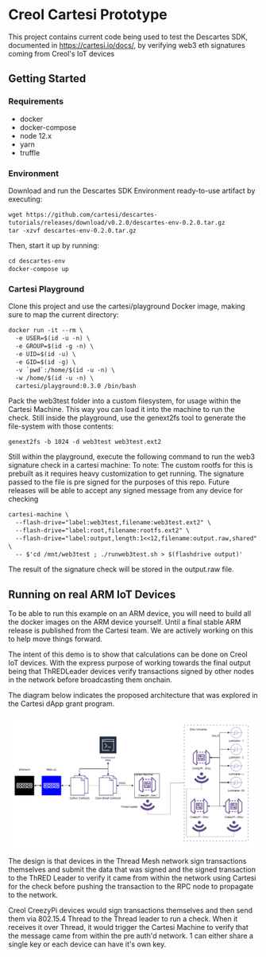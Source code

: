 # Creol Cartesi Prototype

This project contains current code being used to test the Descartes SDK, documented in https://cartesi.io/docs/, by verifying web3 eth signatures coming from Creol's IoT devices

## Getting Started

### Requirements

- docker
- docker-compose
- node 12.x
- yarn
- truffle

### Environment

Download and run the Descartes SDK Environment ready-to-use artifact by executing:

```
wget https://github.com/cartesi/descartes-tutorials/releases/download/v0.2.0/descartes-env-0.2.0.tar.gz
tar -xzvf descartes-env-0.2.0.tar.gz
```
Then, start it up by running:

```
cd descartes-env
docker-compose up
```

### Cartesi Playground

Clone this project and use the cartesi/playground Docker image, making sure to map the current directory:

```
docker run -it --rm \
  -e USER=$(id -u -n) \
  -e GROUP=$(id -g -n) \
  -e UID=$(id -u) \
  -e GID=$(id -g) \
  -v `pwd`:/home/$(id -u -n) \
  -w /home/$(id -u -n) \
  cartesi/playground:0.3.0 /bin/bash
```
  
Pack the web3test folder into a custom filesystem, for usage within the Cartesi Machine.
This way you can load it into the machine to run the check.
Still inside the playground, use the genext2fs tool to generate the file-system with those contents:

```
genext2fs -b 1024 -d web3test web3test.ext2
```

Still within the playground, execute the following command to run the web3 signature check in a cartesi machine:
To note: The custom rootfs for this is prebuilt as it requires heavy customization to get running. The signature passed to the file is pre signed for the purposes of this repo. Future releases will be able to accept any signed message from any device for checking
```
cartesi-machine \
  --flash-drive="label:web3test,filename:web3test.ext2" \
  --flash-drive="label:root,filename:rootfs.ext2" \
  --flash-drive="label:output,length:1<<12,filename:output.raw,shared" \
  -- $'cd /mnt/web3test ; ./runweb3test.sh > $(flashdrive output)'
```

The result of the signature check will be stored in the output.raw file.


## Running on real ARM IoT Devices

To be able to run this example on an ARM device, you will need to build all the docker images on the ARM device yourself. Until a final stable ARM release is published from the Cartesi team. We are actively working on this to help move things forward.

The intent of this demo is to show that calculations can be done on Creol IoT devices. With the express purpose of working towards the final output being that ThREDLeader devices verify transactions signed by other nodes in the network before broadcasting them onchain.

The diagram below indicates the proposed architecture that was explored in the Cartesi dApp grant program.

![Creol-Cartesi-Diagram](https://github.com/creol-io/creol-cartesi-prototype/blob/main/creol-cartesi-diagram.PNG "Creol Cartesi Diagram")

The design is that devices in the Thread Mesh network sign transactions themselves and submit the data that was signed and the signed transaction to the ThRED Leader to verify it came from within the network using Cartesi for the check before pushing the transaction to the RPC node to propagate to the network.

Creol CreezyPi devices would sign transactions themselves and then send them via 802.15.4 Thread to the Thread leader to run a check. When it receives it over Thread, it would trigger the Cartesi Machine to verify that the message came from within the pre auth'd network. 1 can either share a single key or each device can have it's own key.

